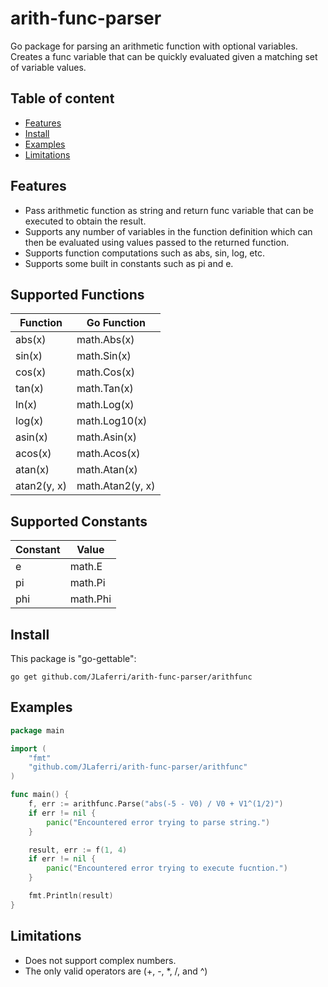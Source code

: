 # arith-func-parser
Go package for parsing an arithmetic function with optional variables. Creates a func variable that can be quickly evaluated given a matching set of variable values.

## Table of content

- [Features](#features)
- [Install](#install)
- [Examples](#examples)
- [Limitations](#limitations)

## Features

- Pass arithmetic function as string and return func variable that can be executed to obtain the result.
- Supports any number of variables in the function definition which can then be evaluated using values passed to the returned function.
- Supports function computations such as abs, sin, log, etc.
- Supports some built in constants such as pi and e.

## Supported Functions

Function  | Go Function
------- | -------
abs(x)  | math.Abs(x)
sin(x)  | math.Sin(x)
cos(x)  | math.Cos(x)
tan(x)  | math.Tan(x)
ln(x)	| math.Log(x)
log(x)	| math.Log10(x)
asin(x)	| math.Asin(x)
acos(x)	| math.Acos(x)
atan(x)	| math.Atan(x)
atan2(y, x) | math.Atan2(y, x)

## Supported Constants

Constant | Value
-------- | -------
e	| math.E
pi	| math.Pi
phi	| math.Phi

## Install

This package is "go-gettable":

    go get github.com/JLaferri/arith-func-parser/arithfunc

## Examples

``` go
package main

import (
	"fmt"
	"github.com/JLaferri/arith-func-parser/arithfunc"
)

func main() {
	f, err := arithfunc.Parse("abs(-5 - V0) / V0 + V1^(1/2)")
	if err != nil {
		panic("Encountered error trying to parse string.")
	}

	result, err := f(1, 4)
	if err != nil {
		panic("Encountered error trying to execute fucntion.")
	}

	fmt.Println(result)
}
```

## Limitations

- Does not support complex numbers.
- The only valid operators are (+, -, *, /, and ^)
